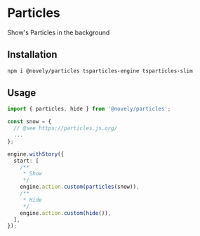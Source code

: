 # Particles

Show's Particles in the background

## Installation

```bash
npm i @novely/particles tsparticles-engine tsparticles-slim
```

## Usage

```ts
import { particles, hide } from '@novely/particles';

const snow = {
  // @see https://particles.js.org/
  ...
};

engine.withStory({
  start: [
    /**
     * Show
     */
    engine.action.custom(particles(snow)),
    /**
     * Hide
     */
    engine.action.custom(hide()),
  ],
});
```
